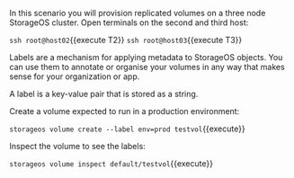 In this scenario you will provision replicated volumes on a three node StorageOS cluster. Open terminals on the second and third host:

`ssh root@host02`{{execute T2}}
`ssh root@host03`{{execute T3}}

Labels are a mechanism for applying metadata to StorageOS objects. You can use them to annotate or organise your volumes in any way that makes sense for your organization or app.

A label is a key-value pair that is stored as a string.

Create a volume expected to run in a production environment:

`storageos volume create --label env=prod testvol`{{execute}}

Inspect the volume to see the labels:

`storageos volume inspect default/testvol`{{execute}}

